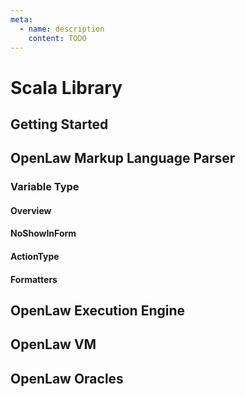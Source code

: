 ```yaml
---
meta:
  - name: description
    content: TODO
---
```


# Scala Library

## Getting Started

## OpenLaw Markup Language Parser

### Variable Type

#### Overview

#### NoShowInForm

#### ActionType

#### Formatters

## OpenLaw Execution Engine

## OpenLaw VM

## OpenLaw Oracles
